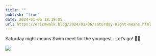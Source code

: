 ```yaml
---
title: ""
publish: "true"
date: 2024-01-06 18:19:05
url: https://ericmwalk.blog/2024/01/06/saturday-night-means.html
---
```


Saturday night means Swim meet for the youngest.. Let’s go! 🏊‍♀️



![](https://ericmwalk.blog/uploads/2024/225af03a51.jpg)